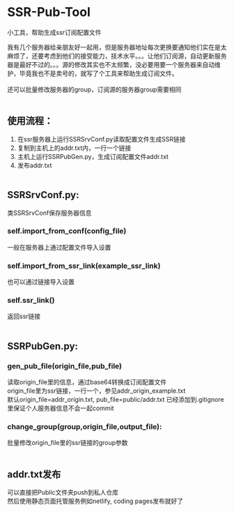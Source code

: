 # SSR-Pub-Tool
小工具，帮助生成ssr订阅配置文件

我有几个服务器给亲朋友好一起用，但是服务器地址每次更换要通知他们实在是太麻烦了，还要考虑到他们的接受能力，技术水平。。。让他们订阅源，自动更新服务器是最好不过的。。。源的修改其实也不太频繁，没必要用要一个服务器来自动维护，毕竟我也不是卖号的，就写了个工具来帮助生成订阅文件。<br>
<br>
还可以批量修改服务器的group，订阅源的服务器group需要相同<br><br>

## 使用流程：
1. 在ssr服务器上运行SSRSrvConf.py读取配置文件生成SSR链接<br>
2. 复制到主机上的addr.txt内，一行一个链接<br>
3. 主机上运行SSRPubGen.py，生成订阅配置文件addr.txt<br>
4. 发布addr.txt<br><br>

## SSRSrvConf.py:
类SSRSrvConf保存服务器信息<br>
### self.import_from_conf(config_file)
一般在服务器上通过配置文件导入设置<br>
### self.import_from_ssr_link(example_ssr_link)
也可以通过链接导入设置<br>
### self.ssr_link()
返回ssr链接<br><br>

## SSRPubGen.py:
### gen_pub_file(origin_file,pub_file)
读取origin_file里的信息，通过base64转换成订阅配置文件<br>
origin_file里为ssr链接，一行一个，参见addr_origin_example.txt<br>
默认origin_file=addr_origin.txt, pub_file=public/addr.txt 已经添加到.gitignore里保证个人服务器信息不会一起commit<br>

### change_group(group,origin_file,output_file):
批量修改origin_file里的ssr链接的group参数<br><br>

## addr.txt发布
可以直接把Public文件夹push到私人仓库<br>
然后使用静态页面托管服务例如netlify, coding pages发布就好了<br>
